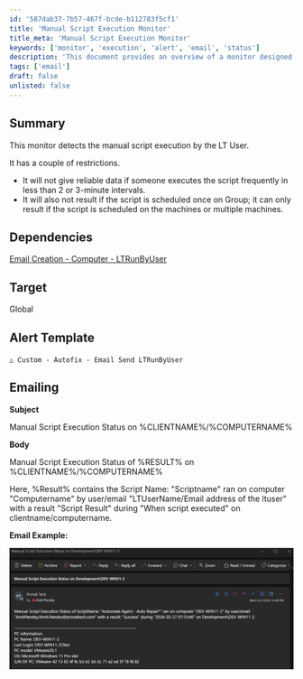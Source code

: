 ```yaml
---
id: '587dab37-7b57-467f-bcde-b112783f5cf1'
title: 'Manual Script Execution Monitor'
title_meta: 'Manual Script Execution Monitor'
keywords: ['monitor', 'execution', 'alert', 'email', 'status']
description: 'This document provides an overview of a monitor designed to detect manual script execution by the LT User, along with its dependencies, target, and alert template for email notifications.'
tags: ['email']
draft: false
unlisted: false
---
```

## Summary

This monitor detects the manual script execution by the LT User.

It has a couple of restrictions.

- It will not give reliable data if someone executes the script frequently in less than 2 or 3-minute intervals.
- It will also not result if the script is scheduled once on Group; it can only result if the script is scheduled on the machines or multiple machines.

## Dependencies

[Email Creation - Computer - LTRunByUser](<../scripts/Email Creation - Computer LTRunByUser.md>)

## Target

Global

## Alert Template

`△ Custom - Autofix - Email Send LTRunByUser`

## Emailing

**Subject**

Manual Script Execution Status on %CLIENTNAME%/%COMPUTERNAME%

**Body**

Manual Script Execution Status of %RESULT% on %CLIENTNAME%/%COMPUTERNAME%

Here, %Result% contains the Script Name: "Scriptname" ran on computer "Computername" by user/email "LTUserName/Email address of the ltuser" with a result "Script Result" during "When script executed" on clientname/computername.

**Email Example:**

![Email Example](../../../static/img/Manual-Script-Schedule---Status-Email/image_1.png)












